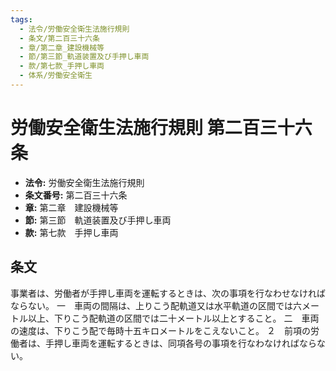 ```yaml
---
tags:
  - 法令/労働安全衛生法施行規則
  - 条文/第二百三十六条
  - 章/第二章_建設機械等
  - 節/第三節_軌道装置及び手押し車両
  - 款/第七款_手押し車両
  - 体系/労働安全衛生
---
```

# 労働安全衛生法施行規則 第二百三十六条

- **法令:** 労働安全衛生法施行規則
- **条文番号:** 第二百三十六条
- **章:** 第二章　建設機械等
- **節:** 第三節　軌道装置及び手押し車両
- **款:** 第七款　手押し車両

## 条文
事業者は、労働者が手押し車両を運転するときは、次の事項を行なわせなければならない。
一　車両の間隔は、上りこう配軌道又は水平軌道の区間では六メートル以上、下りこう配軌道の区間では二十メートル以上とすること。
二　車両の速度は、下りこう配で毎時十五キロメートルをこえないこと。
２　前項の労働者は、手押し車両を運転するときは、同項各号の事項を行なわなければならない。

